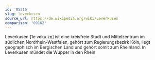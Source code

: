 ```yaml
---
id: '05316'
slug: leverkusen
source_url: https://de.wikipedia.org/wiki/Leverkusen
comparison: '09162'
---
```


Leverkusen [ˈleˑvɐkuːzn̩] ist eine kreisfreie Stadt und Mittelzentrum im südlichen Nordrhein-Westfalen, gehört zum Regierungsbezirk Köln, liegt geographisch im Bergischen Land und gehört somit zum Rheinland. In Leverkusen mündet die Wupper in den Rhein.
